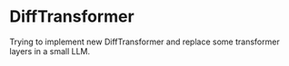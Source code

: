 # DiffTransformer
Trying to implement new DiffTransformer and replace some transformer layers in a small LLM.
